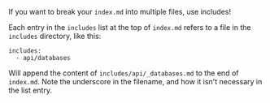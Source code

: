 If you want to break your `index.md` into multiple files, use includes!

Each entry in the `includes` list at the top of `index.md` refers to a file in the `includes` directory, like this:

    includes:
      - api/databases

Will append the content of `includes/api/_databases.md` to the end of `index.md`. Note the underscore in the filename, and how it isn't necessary in the list entry.
